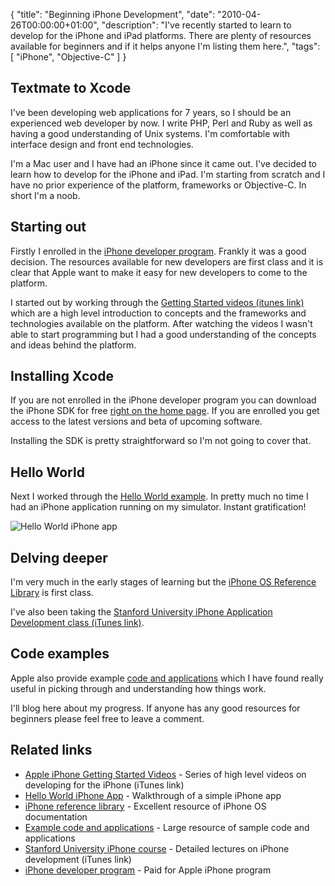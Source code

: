 {
  "title": "Beginning iPhone Development",
  "date": "2010-04-26T00:00:00+01:00",
  "description": "I've recently started to learn to develop for the iPhone and iPad platforms. There are plenty of resources available for beginners and if it helps anyone I'm listing them here.",
  "tags": [
    "iPhone",
    "Objective-C"
  ]
}

## Textmate to Xcode

I've been developing web applications for 7 years, so I should be an experienced web developer by now. I write PHP, Perl and Ruby as well as having a good understanding of Unix systems. I'm comfortable with interface design and front end technologies. 

I'm a Mac user and I have had an iPhone since it came out. I've decided to learn how to develop for the iPhone and iPad. I'm starting from scratch and I have no prior experience of the platform, frameworks or Objective-C. In short I'm a noob. 

## Starting out

Firstly I enrolled in the [iPhone developer program][6]. Frankly it was a good decision. The resources available for new developers are first class and it is clear that Apple want to make it easy for new developers to come to the platform. 

I started out by working through the [Getting Started videos (itunes link)][1] which are a high level introduction to concepts and the frameworks and technologies available on the platform. After watching the videos I wasn't able to start programming but I had a good understanding of the concepts and ideas behind the platform. 

## Installing Xcode

If you are not enrolled in the iPhone developer program you can download the iPhone SDK for free <a href="http://developer.apple.com/iphone/index.action">right on the home page</a>. If you are enrolled you get access to the latest versions and beta of upcoming software.

Installing the SDK is pretty straightforward so I'm not going to cover that. 

## Hello World

Next I worked through the [Hello World example][2]. In pretty much no time I had an iPhone application running on my simulator. Instant gratification!

![Hello World iPhone app][7] 

## Delving deeper

I'm very much in the early stages of learning but the [iPhone OS Reference Library][3] is first class. 

I've also been taking the [Stanford University iPhone Application Development class (iTunes link)][5].

## Code examples

Apple also provide example [code and applications][4] which I have found really useful in picking through and understanding how things work. 

I'll blog here about my progress. If anyone has any good resources for beginners please feel free to leave a comment.

## Related links

* [Apple iPhone Getting Started Videos][1] - Series of high level videos on developing for the iPhone (iTunes link)
* [Hello World iPhone App][2] - Walkthrough of a simple iPhone app
* [iPhone reference library][3] - Excellent resource of iPhone OS documentation
* [Example code and applications][4] - Large resource of sample code and applications
* [Stanford University iPhone course][5] - Detailed lectures on iPhone development (iTunes link)
* [iPhone developer program][6] - Paid for Apple iPhone program

[1]: https://deimos.apple.com/WebObjects/Core.woa/BrowsePrivately/adc.apple.com.1479953497.01479953503.1521820368?i=1458839104
[2]: http://developer.apple.com/iphone/library/documentation/Xcode/Conceptual/iphone_development/100-iPhone_Development_Quick_Start/iphone_development_quick_start.html#//apple_ref/doc/uid/TP40007959-CH3-SW9
[3]: http://developer.apple.com/iphone/library/navigation/index.html
[4]: http://developer.apple.com/iphone/library/navigation/index.html?section=Resource+Types&topic=Sample+C#section=Resource%20Types&topic=Sample%20Code
[5]: http://deimos3.apple.com/WebObjects/Core.woa/Browse/itunes.stanford.edu.3124430053.03124430055.3145764870?i=1399672464
[6]: http://developer.apple.com/iphone/program/
[7]: https://shapeshed.com/images/articles/hello_world_iphone.png
